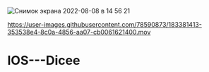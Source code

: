 ![Снимок экрана 2022-08-08 в 14 56 21](https://user-images.githubusercontent.com/78590873/183380402-dc44bfb6-11ce-4ce1-8087-9853293d2331.png)


https://user-images.githubusercontent.com/78590873/183381413-353538e4-8c0a-4856-aa07-cb0061621400.mov

# IOS---Dicee
